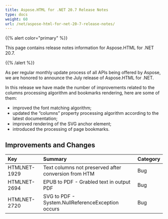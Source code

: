 ```yaml
---
title: Aspose.HTML for .NET 20.7 Release Notes
type: docs
weight: 60
url: /net/aspose-html-for-net-20-7-release-notes/
---
```


{{% alert color="primary" %}} 

This page contains release notes information for Aspose.HTML for .NET 20.7.

{{% /alert %}} 

As per regular monthly update process of all APIs being offered by Aspose, we are honored to announce the July release of Aspose.HTML for .NET.

In this release we have made the number of improvements related to the columns processing algorithm and bookmarks rendering, here are some of them:

- improved the font matching algorithm;
- updated the “columns” property processing algorithm according to the latest documentation;
- improved rendering of the SVG anchor element;
- introduced the processing of page bookmarks.

## **Improvements and Changes**

|**Key**|**Summary**|**Category**|
| :- | :- | :- |
|HTMLNET-1929|Text columns not preserved after conversion from HTM|Bug|
|HTMLNET-2694|EPUB to PDF - Grabled text in output PDF|Bug|
|HTMLNET-2720|SVG to PDF - System.NullReferenceException occurs|Bug|

